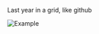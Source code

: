 
Last year in a grid, like github

![Example](https://raw.githubusercontent.com/nkoster/github-history-grid/master/github-history-grid.png|width=10005)
